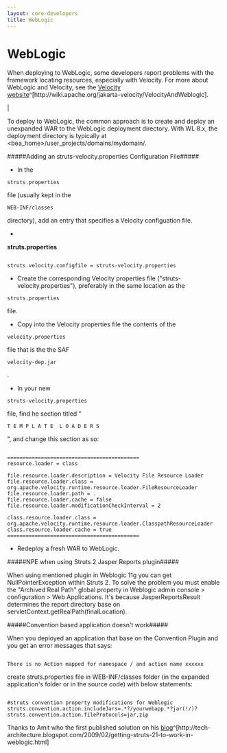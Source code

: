 ```yaml
---
layout: core-developers
title: WebLogic
---
```


# WebLogic


When deploying to WebLogic, some developers report problems with the framework locating resources, especially with Velocity\. For more about WebLogic and Velocity, see the [Velocity website](http://wiki\.apache\.org/jakarta\-velocity/VelocityAndWeblogic)^[http://wiki\.apache\.org/jakarta\-velocity/VelocityAndWeblogic]\.

| 

To deploy to WebLogic, the common approach is to create and deploy an unexpanded WAR to the WebLogic deployment directory\. With WL 8\.x, the deployment directory is typically at \<bea\_home\>/user\_projects/domains/mydomain/\.

> 

#####Adding an struts\-velocity\.properties Configuration File#####

+ In the 

~~~~~~~
struts.properties
~~~~~~~
 file (usually kept in the 

~~~~~~~
WEB-INF/classes
~~~~~~~
 directory), add an entry that specifies a Velocity configuation file\.
	

  + 

**struts\.properties**


~~~~~~~

struts.velocity.configfile = struts-velocity.properties

~~~~~~~

+ Create the corresponding Velocity properties file ("struts\-velocity\.properties"), preferably in the same location as the 

~~~~~~~
struts.properties
~~~~~~~
 file\.

+ Copy into the Velocity properties file the contents of the 

~~~~~~~
velocity.properties
~~~~~~~
 file that is the the SAF 

~~~~~~~
velocity-dep.jar
~~~~~~~
\.

+ In your new 

~~~~~~~
struts-velocity.properties
~~~~~~~
 file, find he section titled  "

~~~~~~~
T E M P L A T E  L O A D E R S
~~~~~~~
", and change this section as so:



~~~~~~~

===========================================
resource.loader = class

file.resource.loader.description = Velocity File Resource Loader
file.resource.loader.class = org.apache.velocity.runtime.resource.loader.FileResourceLoader
file.resource.loader.path = .
file.resource.loader.cache = false
file.resource.loader.modificationCheckInterval = 2

class.resource.loader.class = org.apache.velocity.runtime.resource.loader.ClasspathResourceLoader
class.resource.loader.cache = true
===========================================

~~~~~~~

+ Redeploy a fresh WAR to WebLogic\.

#####NPE when using Struts 2 Jasper Reports plugin#####

When using mentioned plugin in Weblogic 11g you can get NullPointerException within Struts 2\. To solve the problem you must enable the "Archived Real Path" global property in Weblogic admin console \> configuration \> Web Applications\. It's because JasperReportsResult determines the report directory base on servletContext\.getRealPath(finalLocation)\.

#####Convention based application doesn't work#####

When you deployed an application that base on the Convention Plugin and you get an error messages that says:


~~~~~~~

There is no Action mapped for namespace / and action name xxxxxx

~~~~~~~

create struts\.properties file in WEB\-INF/classes folder (in the expanded application's folder or in the source code) with below statements:


~~~~~~~

#struts convention property modifications for Weblogic
struts.convention.action.includeJars=.*?/yourwebapp.*?jar(!/)?
struts.convention.action.fileProtocols=jar,zip

~~~~~~~

Thanks to Amit who the first published solution on his [blog](http://tech\-architecture\.blogspot\.com/2009/02/getting\-struts\-21\-to\-work\-in\-weblogic\.html)^[http://tech\-architecture\.blogspot\.com/2009/02/getting\-struts\-21\-to\-work\-in\-weblogic\.html]
